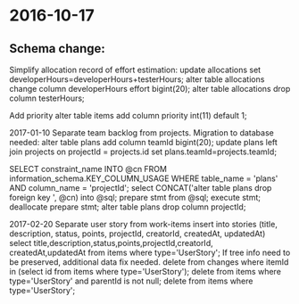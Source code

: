 2016-10-17
==========

Schema change:
--------------
Simplify allocation record of effort estimation:
 update allocations set developerHours=developerHours+testerHours;
 alter table allocations change column developerHours effort bigint(20); 
 alter table allocations drop column testerHours;

Add priority
 alter table items add column priority int(11) default 1;

2017-01-10
Separate team backlog from projects.
Migration to database needed:
  alter table plans add column teamId bigint(20);
  update plans left join projects on projectId = projects.id set plans.teamId=projects.teamId;
  
  SELECT constraint_name INTO @cn FROM  information_schema.KEY_COLUMN_USAGE WHERE table_name = 'plans' AND column_name = 'projectId';
  select CONCAT('alter table plans drop foreign key ', @cn) into @sql;
  prepare stmt from @sql;
  execute stmt;
  deallocate prepare stmt;
  alter table plans drop column projectId;

2017-02-20
Separate user story from work-items
  insert into stories (title, description, status, points, projectId, creatorId, createdAt, updatedAt) \
    select title,description,status,points,projectId,creatorId, createdAt,updatedAt from items where type='UserStory';
If tree info need to be preserved, additional data fix needed.
  delete from changes where itemId in (select id from items where type='UserStory');
  delete from items where type='UserStory' and parentId is not null;
  delete from items where type='UserStory';
